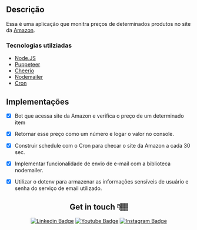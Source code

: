 ## Descrição

Essa é uma aplicação que monitra preços de determinados produtos no site da [Amazon](https://www.amazon.com.br/).

### Tecnologias utilziadas 

- [Node.JS](https://nodejs.dev/)
- [Puppeteer](https://www.npmjs.com/package/puppeteer)
- [Cheerio](https://www.npmjs.com/package/cheerio)
- [Nodemailer](https://www.npmjs.com/package/nodemailer)
- [Cron](https://www.npmjs.com/package/cron)

## Implementações

- [x] Bot que acessa site da Amazon e verifica o preço de um determinado item
- [x] Retornar esse preço como um número e logar o valor no console.
- [x] Construir schedule com o Cron para checar o site da Amazon a cada 30 sec.
- [x] Implementar funcionalidade de envio de e-mail com a biblioteca nodemailer.
- [x] Utilizar o dotenv para armazenar as informações sensíveis de usuário e senha do serviço de email utilizado.


<div align="center">

## Get in touch 👇🏽
[![Linkedin Badge](https://img.shields.io/badge/linkedin-%230077B5.svg?&style=for-the-badge&logo=linkedin&logoColor=white&link=https://www.linkedin.com/in/soaresmilton/)](https://www.linkedin.com/in/soaresmilton/)
[![Youtube Badge](https://img.shields.io/badge/youtube-%23FF0000.svg?&style=for-the-badge&logo=youtube&logoColor=white)](https://www.youtube.com/channel/UCMsbUh0LDOMQCTBdBXwkFiQ/)
[![Instagram Badge](https://img.shields.io/badge/instagram-%23E4405F.svg?&style=for-the-badge&logo=instagram&logoColor=white&link=https://www.instagram.com/soaresmiltinho/)](https://www.instagram.com/soaresmiltinho/)

</div>